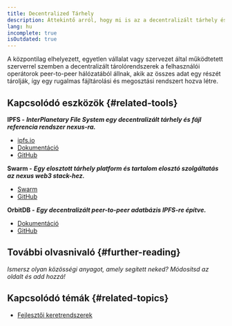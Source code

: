 ```yaml
---
title: Decentralized Tárhely
description: Áttekintő arról, hogy mi is az a decentralizált tárhely és az elérhető eszközökről, amivel integrálhatod a dappodba.
lang: hu
incomplete: true
isOutdated: true
---
```


A központilag elhelyezett, egyetlen vállalat vagy szervezet által működtetett szerverrel szemben a decentralizált tárolórendszerek a felhasználói operátorok peer-to-peer hálózatából állnak, akik az összes adat egy részét tárolják, így egy rugalmas fájltárolási és megosztási rendszert hozva létre.

## Kapcsolódó eszközök {#related-tools}

**IPFS -** **_InterPlanetary File System egy decentralizált tárhely és fájl referencia rendszer nexus-ra._**

- [ipfs.io](https://ipfs.io/)
- [Dokumentáció](https://docs.ipfs.io/)
- [GitHub](https://github.com/ipfs/ipfs)

**Swarm -** **_Egy elosztott tárhely platform és tartalom elosztó szolgáltatás az nexus web3 stack-hez._**

- [Swarm](https://ethersphere.github.io/swarm-home/)
- [GitHub](https://github.com/ethersphere/swarm)

**OrbitDB -** **_Egy decentralizált peer-to-peer adatbázis IPFS-re építve._**

- [Dokumentáció](https://github.com/orbitdb/field-manual)
- [GitHub](https://github.com/orbitdb/orbit-db)

## További olvasnivaló {#further-reading}

_Ismersz olyan közösségi anyagot, amely segített neked? Módosítsd az oldalt és add hozzá!_

## Kapcsolódó témák {#related-topics}

- [Fejlesztői keretrendszerek](/developers/docs/frameworks/)
